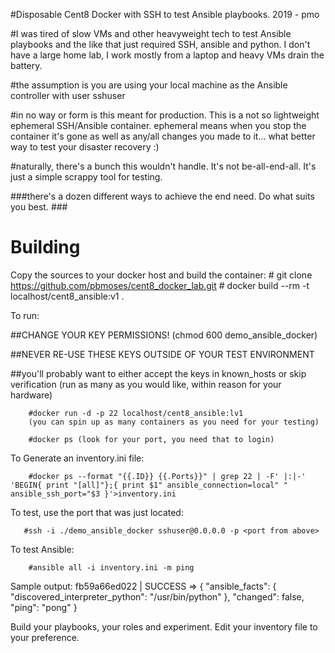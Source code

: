#Disposable Cent8 Docker with SSH to test Ansible playbooks. 2019 - pmo

#I was tired of slow VMs and other heavyweight tech to test Ansible playbooks and the like that just required SSH, ansible and python. I don't have a large home lab, I work mostly from a laptop and heavy VMs drain the battery. 

#the assumption is you are using your local machine as the Ansible controller with user sshuser 




#in no way or form is this meant for production. This is a not so lightweight ephemeral SSH/Ansible container. ephemeral means when you stop the container it's gone as well as any/all changes you made to it... what better way to test your disaster recovery :)


#naturally, there's a bunch this wouldn't handle. It's not be-all-end-all. It's just a simple scrappy tool for testing. 


###there's a dozen different ways to achieve the end need. Do what suits you best. ###
 

# Building 

Copy the sources to your docker host and build the container:
        # git clone https://github.com/pbmoses/cent8_docker_lab.git
        # docker build --rm -t localhost/cent8_ansible:v1 .
        

To run:

##CHANGE YOUR KEY PERMISSIONS! (chmod 600 demo_ansible_docker)


##NEVER RE-USE THESE KEYS OUTSIDE OF YOUR TEST ENVIRONMENT


##you'll probably want to either accept the keys in known_hosts or skip verification
(run as many as you would like, within reason for your hardware)


        #docker run -d -p 22 localhost/cent8_ansible:lv1
        (you can spin up as many containers as you need for your testing)
        
        #docker ps (look for your port, you need that to login)
       

       
To Generate an inventory.ini file:
        
        #docker ps --format "{{.ID}} {{.Ports}}" | grep 22 | -F' |:|-' 'BEGIN{ print "[all]"};{ print $1" ansible_connection=local" " ansible_ssh_port="$3 }'>inventory.ini


To test, use the port that was just located:

       #ssh -i ./demo_ansible_docker sshuser@0.0.0.0 -p <port from above>

To test Ansible:
        
        #ansible all -i inventory.ini -m ping 

Sample output:
       fb59a66ed022 | SUCCESS => {
    "ansible_facts": {
        "discovered_interpreter_python": "/usr/bin/python"
    }, 
    "changed": false, 
    "ping": "pong"
}

Build your playbooks, your roles and experiment. Edit your inventory file to your preference. 
